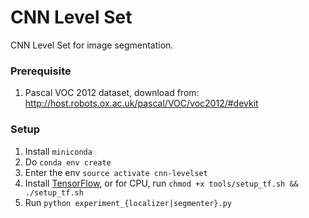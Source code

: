 # CNN Level Set
CNN Level Set for image segmentation.

### Prerequisite

1. Pascal VOC 2012 dataset, download from: <http://host.robots.ox.ac.uk/pascal/VOC/voc2012/#devkit>

### Setup

1. Install `miniconda`
2. Do `conda env create`
3. Enter the env `source activate cnn-levelset`
4. Install [TensorFlow](https://www.tensorflow.org/versions/r0.11/get_started/os_setup.html), or for CPU, run `chmod +x tools/setup_tf.sh && ./setup_tf.sh`
5. Run `python experiment_{localizer|segmenter}.py`
